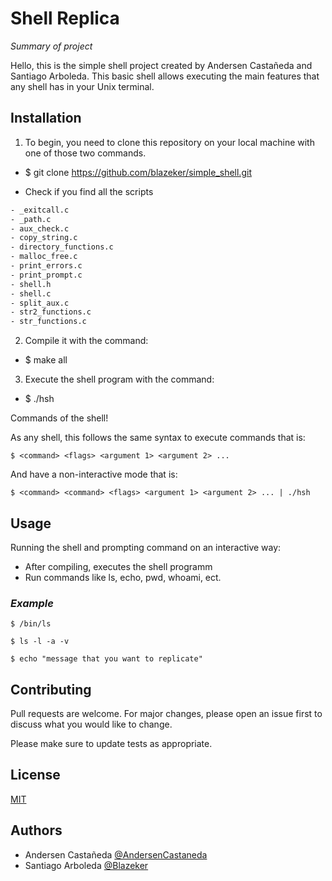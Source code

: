 # Shell Replica 

*Summary of project*

Hello, this is the simple shell project created by Andersen Castañeda and Santiago Arboleda. This basic shell allows executing the main features that any shell has in your Unix terminal.

## Installation

1. To begin, you need to clone this repository on your local machine with one of those two commands.

- $ git clone https://github.com/blazeker/simple_shell.git

- Check if you find all the scripts

```bash
- _exitcall.c
- _path.c
- aux_check.c
- copy_string.c
- directory_functions.c
- malloc_free.c
- print_errors.c
- print_prompt.c
- shell.h
- shell.c
- split_aux.c
- str2_functions.c
- str_functions.c
```

2. Compile it with the command:

- $ make all

3. Execute the shell program with the command:

- $ ./hsh

Commands of the shell!

As any shell, this follows the same syntax to execute commands that is:

```bin
$ <command> <flags> <argument 1> <argument 2> ...
```

And have a non-interactive mode that is:

```bin
$ <command> <command> <flags> <argument 1> <argument 2> ... | ./hsh
```

## Usage

Running the shell and prompting command on an interactive way:

- After compiling, executes the shell programm
- Run commands like ls, echo, pwd, whoami, ect.

### _Example_

```bin
$ /bin/ls
```
```bin
$ ls -l -a -v
```
```bin
$ echo "message that you want to replicate"
```

## Contributing
Pull requests are welcome. For major changes, please open an issue first to discuss what you would like to change.

Please make sure to update tests as appropriate.

## License
[MIT](https://choosealicense.com/licenses/mit/)

## Authors
- Andersen Castañeda [@AndersenCastaneda](https://www.github.com/AndersenCastaneda)
- Santiago Arboleda  [@Blazeker](https://www.github.com/Blazeker)
